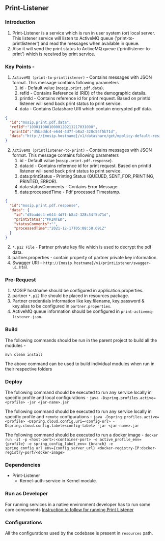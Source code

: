 ## Print-Listener
### Introduction
1. Print-Listener is a service which is run in user system (or) local server. This listener service will listen to ActiveMQ queue ('print-to-printlistener') and read the messages when available in queue.
2. Also it will send the print status to ActiveMQ queue ('printlistener-to-print') which is received by print service.
### Key Points -
1. `ActiveMQ (print-to-printlistener)` - Contains messages with JSON format. This message contains following parameters
   1. id - Default value (`mosip.print.pdf.data`).
   2. refId - Contains Reference id (RID) of the demographic details.
   3. printId - Contains reference id for print request. Based on printId listener will send back print status to print service.
   4. data - Contains Datashare URI which contain encrypted pdf data.
```json
{
  "id":"mosip.print.pdf.data",
  "refId":"10001100010000120211217031008",
  "printId":"d5baddc4-e644-4d7f-b8a2-328c54f5b71d",
  "data":"http://{mosip.hostname}/v1/datashare/get/mpolicy-default-resident/PART3720/PART3720mpolicy-default-resident20211217031348rDrvgzwy"
}
```
2. `ActiveMQ (printlistener-to-print)` - Contains messages with JSON format. This message contains following parameters
    1. id - Default value (`mosip.print.pdf.response`).
    2. data:id - Contains reference id for print request. Based on printId listener will send back print status to print service.
    3. data:printStatus - Printing Status (QUEUED, SENT_FOR_PRINTING, PRINTED, ERROR).
    4. data:statusComments - Contains Error Message.
    5. data:processedTime - Pdf processed Timestamp.
```json
{
  "id":"mosip.print.pdf.response",
  "data": {
    "id":"d5baddc4-e644-4d7f-b8a2-328c54f5b71d",
    "printStatus":"PRINTED",
    "statusComments":"",
    "processedTime":"2021-12-17T05:08:58.691Z"
  }
}
```
2. `*.p12 File` - Partner private key file which is used to decrypt the pdf data.
3. partner.properties - contain property of partner private key information.
4. Swagger URI - `http://{mosip.hostname}/v1/printListener/swagger-ui.html`

### Pre-Request
1. MOSIP hostname should be configured in application.properties.
2. partner `*.p12` file should be placed in resources package.
3. Partner credentials information like key.filename, key.password & key.alias to be configured in `partner.properties`.
4. ActiveMQ queue information should be configured in `print-activemq-listener.json`.
### Build
The following commands should be run in the parent project to build all the modules -

`mvn clean install`

The above command can be used to build individual modules when run in their respective folders

### Deploy
The following command should be executed to run any service locally in specific profile and local configurations -
`java -Dspring.profiles.active=<profile> -jar <jar-name>.jar`

The following command should be executed to run any service locally in specific profile and `remote` configurations -
`java -Dspring.profiles.active=<profile> -Dspring.cloud.config.uri=<config-url> -Dspring.cloud.config.label=<config-label> -jar <jar-name>.jar`

The following command should be executed to run a docker image -
`docker run -it -p <host-port>:<container-port> -e active_profile_env={profile} -e spring_config_label_env= {branch} -e spring_config_url_env={config_server_url} <docker-registry-IP:docker-registry-port/<dcker-image>`

### Dependencies

* Print-Listener
    * Kernel-auth-service in Kernel module.

### Run as Developer
For running services in a native environment developer has to run some core components
[Instruction to follow for running Print Listener](./StartPrintListener_instructions.md)

### Configurations
All the configurations used by the codebase is present in `resources` path.
